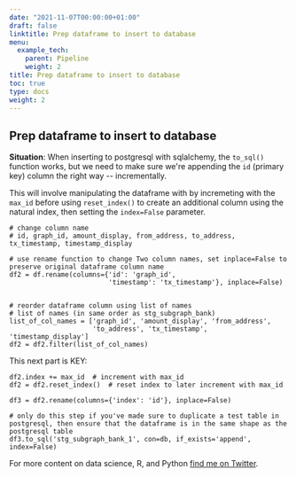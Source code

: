 ```yaml
---
date: "2021-11-07T00:00:00+01:00"
draft: false
linktitle: Prep dataframe to insert to database
menu:
  example_tech:
    parent: Pipeline
    weight: 2
title: Prep dataframe to insert to database
toc: true
type: docs
weight: 2
---
```


## Prep dataframe to insert to database 

**Situation**: When inserting to postgresql with sqlalchemy, the `to_sql()` function works, but we need to make sure we're appending the `id` (primary key) column the right way -- incrementally.

This will involve manipulating the dataframe with by incremeting with the `max_id` before using `reset_index()` to create an additional column using the natural index, then setting the `index=False` parameter.

```{python}
# change column name
# id, graph_id, amount_display, from_address, to_address, tx_timestamp, timestamp_display

# use rename function to change Two column names, set inplace=False to preserve original dataframe column name
df2 = df.rename(columns={'id': 'graph_id',
                         'timestamp': 'tx_timestamp'}, inplace=False)


# reorder dataframe column using list of names
# list of names (in same order as stg_subgraph_bank)
list_of_col_names = ['graph_id', 'amount_display', 'from_address',
                     'to_address', 'tx_timestamp', 'timestamp_display']
df2 = df2.filter(list_of_col_names)

```

This next part is KEY:

```{python}
df2.index += max_id  # increment with max_id
df2 = df2.reset_index()  # reset index to later increment with max_id

df3 = df2.rename(columns={'index': 'id'}, inplace=False)

# only do this step if you've made sure to duplicate a test table in postgresql, then ensure that the dataframe is in the same shape as the postgresql table
df3.to_sql('stg_subgraph_bank_1', con=db, if_exists='append', index=False)

```


For more content on data science, R, and Python [find me on Twitter](https://twitter.com/paulapivat).